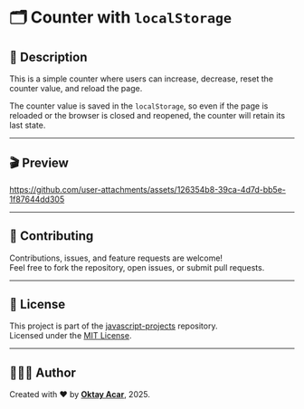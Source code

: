 # 🗂️ Counter with `localStorage`

## 📝 Description

This is a simple counter where users can increase, decrease, reset the counter value, and reload the page.

The counter value is saved in the `localStorage`, so even if the page is reloaded or the browser is closed and reopened, the counter will retain its last state.

---

## 🎬 Preview

https://github.com/user-attachments/assets/126354b8-39ca-4d7d-bb5e-1f87644dd305

---

## 🤝 Contributing

Contributions, issues, and feature requests are welcome!  
Feel free to fork the repository, open issues, or submit pull requests.

---

## 📄 License

This project is part of the [javascript-projects](https://github.com/oktay-acar/javascript-projects) repository.  
Licensed under the [MIT License](https://github.com/oktay-acar/javascript-projects/blob/main/LICENSE).

---

## 👨🏻‍💻 Author

Created with ❤️ by **[Oktay Acar](https://github.com/oktay-acar)**, 2025.
